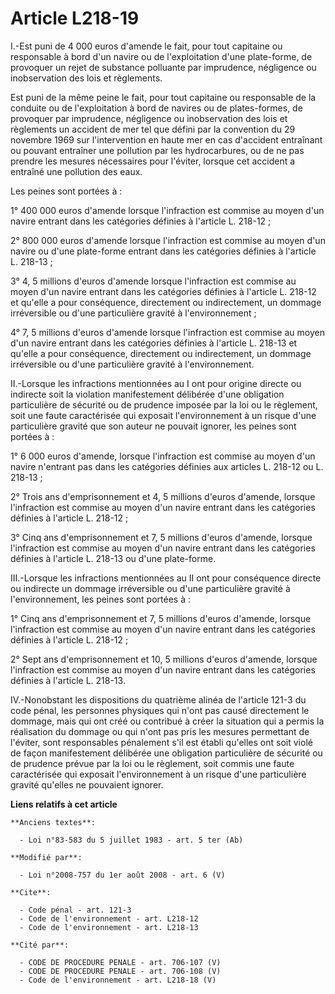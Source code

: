 # Article L218-19

I.-Est puni de 4 000 euros d'amende le fait, pour tout capitaine ou responsable à bord d'un navire ou de l'exploitation d'une
plate-forme, de provoquer un rejet de substance polluante par imprudence, négligence ou inobservation des lois et
règlements. 

Est puni de la même peine le fait, pour tout capitaine ou responsable de la conduite ou de l'exploitation à bord de navires
ou de plates-formes, de provoquer par imprudence, négligence ou inobservation des lois et règlements un accident de mer tel
que défini par la convention du 29 novembre 1969 sur l'intervention en haute mer en cas d'accident entraînant ou pouvant
entraîner une pollution par les hydrocarbures, ou de ne pas prendre les mesures nécessaires pour l'éviter, lorsque cet
accident a entraîné une pollution des eaux. 

Les peines sont portées à : 

1° 400 000 euros d'amende lorsque l'infraction est commise au moyen d'un navire entrant dans les catégories définies à
l'article L. 218-12 ; 

2° 800 000 euros d'amende lorsque l'infraction est commise au moyen d'un navire ou d'une plate-forme entrant dans les
catégories définies à l'article L. 218-13 ; 

3° 4, 5 millions d'euros d'amende lorsque l'infraction est commise au moyen d'un navire entrant dans les catégories définies
à l'article L. 218-12 et qu'elle a pour conséquence, directement ou indirectement, un dommage irréversible ou d'une
particulière gravité à l'environnement ; 

4° 7, 5 millions d'euros d'amende lorsque l'infraction est commise au moyen d'un navire entrant dans les catégories définies
à l'article L. 218-13 et qu'elle a pour conséquence, directement ou indirectement, un dommage irréversible ou d'une
particulière gravité à l'environnement. 

II.-Lorsque les infractions mentionnées au I ont pour origine directe ou indirecte soit la violation manifestement délibérée
d'une obligation particulière de sécurité ou de prudence imposée par la loi ou le règlement, soit une faute caractérisée qui
exposait l'environnement à un risque d'une particulière gravité que son auteur ne pouvait ignorer, les peines sont portées
à : 

1° 6 000 euros d'amende, lorsque l'infraction est commise au moyen d'un navire n'entrant pas dans les catégories définies aux
articles L. 218-12 ou L. 218-13 ; 

2° Trois ans d'emprisonnement et 4, 5 millions d'euros d'amende, lorsque l'infraction est commise au moyen d'un navire
entrant dans les catégories définies à l'article L. 218-12 ; 

3° Cinq ans d'emprisonnement et 7, 5 millions d'euros d'amende, lorsque l'infraction est commise au moyen d'un navire entrant
dans les catégories définies à l'article L. 218-13 ou d'une plate-forme. 

III.-Lorsque les infractions mentionnées au II ont pour conséquence directe ou indirecte un dommage irréversible ou d'une
particulière gravité à l'environnement, les peines sont portées à : 

1° Cinq ans d'emprisonnement et 7, 5 millions d'euros d'amende, lorsque l'infraction est commise au moyen d'un navire entrant
dans les catégories définies à l'article L. 218-12 ; 

2° Sept ans d'emprisonnement et 10, 5 millions d'euros d'amende, lorsque l'infraction est commise au moyen d'un navire
entrant dans les catégories définies à l'article L. 218-13. 

IV.-Nonobstant les dispositions du quatrième alinéa de l'article 121-3 du code pénal, les personnes physiques qui n'ont pas
causé directement le dommage, mais qui ont créé ou contribué à créer la situation qui a permis la réalisation du dommage ou
qui n'ont pas pris les mesures permettant de l'éviter, sont responsables pénalement s'il est établi qu'elles ont soit violé
de façon manifestement délibérée une obligation particulière de sécurité ou de prudence prévue par la loi ou le règlement,
soit commis une faute caractérisée qui exposait l'environnement à un risque d'une particulière gravité qu'elles ne pouvaient
ignorer.

**Liens relatifs à cet article**

	**Anciens textes**:

	  - Loi n°83-583 du 5 juillet 1983 - art. 5 ter (Ab)

	**Modifié par**:

	  - Loi n°2008-757 du 1er août 2008 - art. 6 (V)

	**Cite**:

	  - Code pénal - art. 121-3
	  - Code de l'environnement - art. L218-12
	  - Code de l'environnement - art. L218-13

	**Cité par**:

	  - CODE DE PROCEDURE PENALE - art. 706-107 (V)
	  - CODE DE PROCEDURE PENALE - art. 706-108 (V)
	  - Code de l'environnement - art. L218-18 (V)
